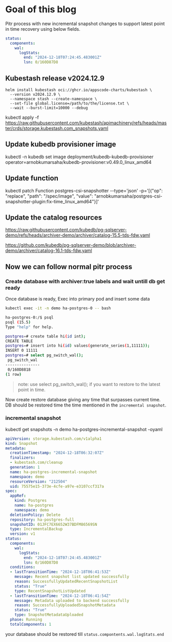 # Goal of this blog 
Pitr process with new incremental snapshot changes to support latest point in time recovery using below fields.
```yaml
status:
  components:
    wal:
      logStats:
        end: "2024-12-18T07:24:45.483001Z"
        lsn: 0/160D87D8
```
## Kubestash release v2024.12.9

```
helm install kubestash oci://ghcr.io/appscode-charts/kubestash \
  --version v2024.12.9 \
  --namespace stash --create-namespace \
  --set-file global.license=/path/to/the/license.txt \
  --wait --burst-limit=10000 --debug
```

kubectl apply -f https://raw.githubusercontent.com/kubestash/apimachinery/refs/heads/master/crds/storage.kubestash.com_snapshots.yaml

## Update kubedb provisioner image

kubectl -n kubedb set image deployment/kubedb-kubedb-provisioner operator=arnobkumarsaha/kubedb-provisioner:v0.49.0_linux_amd64

## Update function

kubectl patch Function postgres-csi-snapshotter --type='json' -p='[{"op": "replace", "path": "/spec/image", "value": "arnobkumarsaha/postgres-csi-snapshotter-plugin:fix-time_linux_amd64"}]'

## Update the catalog resources

https://raw.githubusercontent.com/kubedb/pg-sqlserver-demo/refs/heads/archiver-demo/archiver/catalog-15.5-tds-fdw.yaml

https://github.com/kubedb/pg-sqlserver-demo/blob/archiver-demo/archiver/catalog-16.1-tds-fdw.yaml

## Now we can follow normal pitr process

### Create database with archiver:true labels and wait untill db get ready
Once database is ready,
Exec into primary pod and insert some data
```bash
kubectl exec -it -n demo ha-postgres-0 -- bash

ha-postgres-0:/$ psql
psql (15.5)
Type "help" for help.

postgres=# create table hi(id int);
CREATE TABLE
postgres=# insert into hi(id) values(generate_series(1,11111));
INSERT 0 11111
postgres=# select pg_switch_wal();
 pg_switch_wal 
---------------
 0/160D8818
(1 row)
```
> note: use select pg_switch_wal(); if you want to restore to the latest point in time.

Now create restore database giving any time that surpasses current time. DB should be restored time the time mentioned in the `incremental snapshot`.

### incremental snapshot

 kubectl get snapshots -n demo ha-postgres-incremental-snapshot -oyaml

```yaml
apiVersion: storage.kubestash.com/v1alpha1
kind: Snapshot
metadata:
  creationTimestamp: "2024-12-18T06:32:07Z"
  finalizers:
  - kubestash.com/cleanup
  generation: 1
  name: ha-postgres-incremental-snapshot
  namespace: demo
  resourceVersion: "212504"
  uid: 75575e15-373e-4cfe-a97e-e3107ccf317a
spec:
  appRef:
    kind: Postgres
    name: ha-postgres
    namespace: demo
  deletionPolicy: Delete
  repository: ha-postgres-full
  snapshotID: 01JFC7EX6652W37BDFM86569SN
  type: IncrementalBackup
  version: v1
status:
  components:
    wal:
      logStats:
        end: "2024-12-18T07:24:45.483001Z"
        lsn: 0/160D87D8
  conditions:
  - lastTransitionTime: "2024-12-18T06:41:53Z"
    message: Recent snapshot list updated successfully
    reason: SuccessfullyUpdatedRecentSnapshotList
    status: "True"
    type: RecentSnapshotListUpdated
  - lastTransitionTime: "2024-12-18T06:41:54Z"
    message: Metadata uploaded to backend successfully
    reason: SuccessfullyUploadedSnapshotMetadata
    status: "True"
    type: SnapshotMetadataUploaded
  phase: Running
  totalComponents: 1
```

your database should be restored till `status.compontents.wal.logStats.end`
